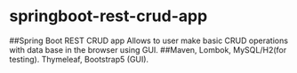 # springboot-rest-crud-app
##Spring Boot REST CRUD app
Allows to user make basic CRUD operations with data base in the browser using GUI.
##Maven, Lombok, MySQL/H2(for testing). Thymeleaf, Bootstrap5 (GUI).
